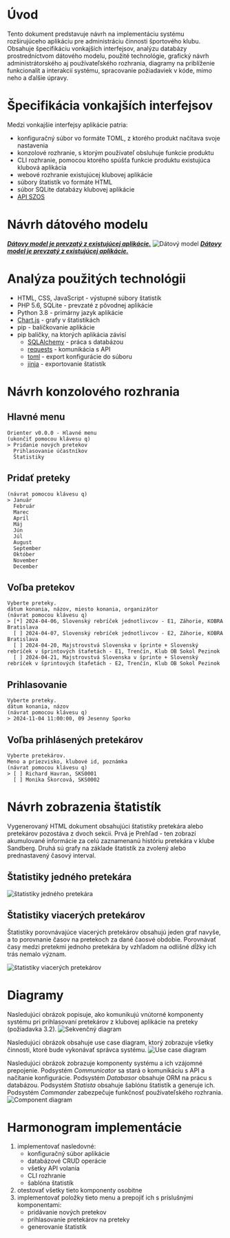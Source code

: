 # Úvod

Tento dokument predstavuje návrh na implementáciu systému rozširujúceho aplikáciu pre administráciu činnosti športového
klubu. Obsahuje špecifikáciu vonkajších interfejsov, analýzu databázy prostredníctvom dátového modelu, použité
technológie, grafický návrh administrátorského aj používateľského rozhrania, diagramy na priblíženie funkcionalít a
interakcií systému, spracovanie
požiadaviek v kóde, mimo neho a ďalšie úpravy.

# Špecifikácia vonkajších interfejsov

Medzi vonkajšie interfejsy aplikácie patria:

- konfiguračný súbor vo formáte TOML, z ktorého produkt načítava svoje nastavenia
- konzolové rozhranie, s ktorým používateľ obsluhuje funkcie produktu
- CLI rozhranie, pomocou ktorého spúšťa funkcie produktu existujúca klubová aplikácia
- webové rozhranie existujúcej klubovej aplikácie
- súbory štatistík vo formáte HTML
- súbor SQLite databázy klubovej aplikácie
- [API SZOS](https://sandberg.orienteering.sk/api/API-dokumentacia.html)

# Návrh dátového modelu

<u>_**Dátovy model je prevzatý z existujúcej aplikácie.**_</u>
![Dátový model](images/realita_db.png)
<u>_**Dátovy model je prevzatý z existujúcej aplikácie.**_</u>

# Analýza použitých technológii

- HTML, CSS, JavaScript - výstupné súbory štatistík
- PHP 5.6, SQLite - prevzaté z pôvodnej aplikácie
- Python 3.8 - primárny jazyk aplikácie
- [Chart.js](https://www.w3schools.com/js/js_graphics_chartjs.asp) - grafy v štatistikách
- pip - balíčkovanie aplikácie
- pip balíčky, na ktorých aplikácia závisí
    - [SQLAlchemy](https://docs.sqlalchemy.org/en/20/) - práca s databázou
    - [requests](https://pypi.org/project/requests/) - komunikácia s API
    - [toml](https://pypi.org/project/toml/) - export konfigurácie do súboru
    - [jinja](https://jinja.palletsprojects.com/en/3.0.x/) - exportovanie štatistík

# Návrh konzolového rozhrania

## Hlavné menu

```
Orienter v0.0.0 - Hlavné menu                                                                                                                                                                       
(ukončiť pomocou klávesu q)                                                                                                                                                                         
> Pridanie nových pretekov                                                                                                                                                                          
  Prihlasovanie účastníkov                                                                                                                                                                          
  Štatistiky
```

## Pridať preteky

```
(návrat pomocou klávesu q)                                                                                                                                                                          
> Január                                                                                                                                                                                            
  Február                                                                                                                                                                                           
  Marec                                                                                                                                                                                             
  Apríl                                                                                                                                                                                             
  Máj                                                                                                                                                                                               
  Jún                                                                                                                                                                                               
  Júl                                                                                                                                                                                               
  August                                                                                                                                                                                            
  September                                                                                                                                                                                         
  Október                                                                                                                                                                                           
  November                                                                                                                                                                                          
  December
```

## Voľba pretekov

```
Vyberte preteky.                                                                                                                                                                                    
dátum konania, názov, miesto konania, organizátor                                                                                                                                                   
(návrat pomocou klávesu q)                                                                                                                                                                          
> [*] 2024-04-06, Slovenský rebríček jednotlivcov - E1, Záhorie, KOBRA Bratislava                                                                                                                   
  [ ] 2024-04-07, Slovenský rebríček jednotlivcov - E2, Záhorie, KOBRA Bratislava                                                                                                                   
  [ ] 2024-04-20, Majstrovstvá Slovenska v šprinte + Slovenský rebríček v šprintových štafetách - E1, Trenčín, Klub OB Sokol Pezinok                                                                
  [ ] 2024-04-21, Majstrovstvá Slovenska v šprinte + Slovenský rebríček v šprintových štafetách - E2, Trenčín, Klub OB Sokol Pezinok
```

## Prihlasovanie

```
Vyberte preteky.                                                                                                                                                                                    
dátum konania, názov                                                                                                                                                                                
(návrat pomocou klávesu q)                                                                                                                                                                          
> 2024-11-04 11:00:00, 09 Jesenny Sporko
```

## Voľba prihlásených pretekárov

```
Vyberte pretekárov.                                                                                                                                                                                 
Meno a priezvisko, klubové id, poznámka                                                                                                                                                             
(návrat pomocou klávesu q)                                                                                                                                                                          
> [ ] Richard Havran, SKS0001                                                                                                                                                                      
  [ ] Monika Škorcová, SKS0002                                                                                                                                                                                                                                                                                                                         
```

# Návrh zobrazenia štatistík

Vygenerovaný HTML dokument obsahujúci štatistiky pretekára alebo pretekárov pozostáva z dvoch sekcii. Prvá je Prehľad -
ten zobrazí akumulované informácie za celú zaznamenanú históriu pretekára v klube Sandberg. Druhá sú grafy na základe
štatistík za zvolený alebo prednastavený časový interval.

## Štatistiky jedného pretekára

![štatistiky jedného pretekára](images/statistics_mockup_one_racer.jpeg)

## Štatistiky viacerých pretekárov

Štatistiky porovnávajúce viacerých pretekárov obsahujú jeden graf navyše, a to porovnanie časov na pretekoch za dané
čaosvé obdobie. Porovnávať časy medzi pretekmi jednoho pretekára by vzhľadom na odlišné dĺžky ich trás nemalo význam.

![štatistiky viacerých pretekárov](images/statistics_mockup_multiple_racers.jpeg)

# Diagramy

Nasledujúci obrázok popisuje, ako komunikujú vnútorné komponenty systému pri prihlasovaní
pretekárov z klubovej aplikácie na preteky (požiadavka 3.2).
![Sekvenčný diagram](images/sekvencny_diagram.png)

Nasledujúci obrázok obsahuje use case diagram, ktorý zobrazuje všetky činnosti,
ktoré bude vykonávať správca systému.
![Use case diagram](images/use_case_diagram.png)

Nasledujúci obrázok zobrazuje komponenty systému a ich vzájomné prepojenie.
Podsystém _Communicator_ sa stará o komunikáciu s API a načítanie konfigurácie.
Podsystém _Databasor_ obsahuje ORM na prácu s databázou.
Podsystém _Statista_ obsahuje šablónu štatistík a generuje ich.
Podsystém _Commander_ zabezpečuje funkčnosť používateľského rozhrania.
![Component diagram](images/komponent_diagram.png)

# Harmonogram implementácie

1. implementovať nasledovné:
    - konfiguračný súbor aplikácie
    - databázové CRUD operácie
    - všetky API volania
    - CLI rozhranie
    - šablóna štatistík
2. otestovať všetky tieto komponenty osobitne
3. implementovať položky tieto menu a prepojiť ich s príslušnými komponentami:
    - pridávanie nových pretekov
    - prihlasovanie pretekárov na preteky
    - generovanie štatistík